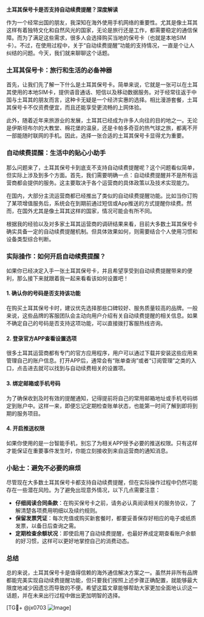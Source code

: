 **土耳其保号卡是否支持自动续费提醒？深度解读**

作为一个经常出国的朋友，我深知在海外使用手机网络的重要性。尤其是像土耳其这样有着独特文化和自然风光的国家，无论是旅行还是工作，都需要稳定的通信保障。而为了满足这些需求，很多人会选择购买当地的保号卡（也就是本地SIM卡）。不过，在使用过程中，关于“自动续费提醒”功能的支持情况，一直是个让人纠结的问题。今天，我们就来聊聊这个话题。

### 土耳其保号卡：旅行和生活的必备神器

首先，让我们先了解一下什么是土耳其保号卡。简单来说，它就是一张可以在土耳其使用的本地SIM卡，提供语音通话、短信以及移动数据服务。对于经常往返于中国与土耳其的朋友而言，这种卡无疑是一个经济实惠的选择。相比漫游套餐，土耳其保号卡不仅资费便宜，而且还能享受更流畅的上网体验。

此外，随着近年来旅游业的发展，土耳其已经成为许多人向往的目的地之一。无论是伊斯坦布尔的大教堂、棉花堡的温泉，还是卡帕多奇亚的热气球之旅，都离不开一部能随时联网的手机。因此，选择一张合适的土耳其保号卡显得尤为重要。

### 自动续费提醒：生活中的贴心小助手

那么问题来了，土耳其保号卡到底支不支持自动续费提醒呢？这个问题看似简单，但实际上涉及到多个方面。首先，我们需要明确一点：自动续费提醒并不是所有运营商都会提供的服务。这主要取决于各个运营商的具体政策以及技术实现能力。

在国内，大部分主流运营商都已经推出了类似的自动续费提醒功能。比如当你订购了某项增值服务后，系统会在到期前通过短信或App推送的方式提醒你续费。然而，在国外尤其是像土耳其这样的国家，情况可能会有所不同。

根据我的经验以及对多家土耳其运营商的调研结果来看，目前大多数土耳其保号卡确实具备一定的自动续费提醒机制。但具体效果如何，则需要结合个人使用习惯和设备类型综合判断。

### 实际操作：如何开启自动续费提醒？

如果你已经决定入手一张土耳其保号卡，并且希望享受到自动续费提醒带来的便利，那么接下来就跟着我一起来看看该如何设置吧！

#### 1. **确认你的号码是否支持该功能**
   在购买土耳其保号卡时，建议优先选择那些口碑较好、服务质量较高的品牌。一般来说，这些品牌的客服团队会主动向用户介绍有关自动续费提醒的相关信息。如果不确定自己的号码是否支持这项功能，可以直接拨打客服热线咨询。

#### 2. **登录官方APP查看设置选项**
   很多土耳其运营商都有专门的官方应用程序，用户可以通过下载并安装这些应用来管理自己的账户信息。打开APP后，通常会有“账单查询”或者“订阅管理”之类的入口，点击进去就可以找到与自动续费相关的设置项。

#### 3. **绑定邮箱或手机号码**
   为了确保收到及时有效的提醒通知，记得提前将自己的常用邮箱地址或手机号码绑定到账户中。这样一来，即便忘记定期检查账单状态，也能第一时间了解到即将到期的服务项目。

#### 4. **开启推送权限**
   如果你使用的是一台智能手机，别忘了为相关APP授予必要的推送权限。只有这样才能保证在重要事件发生时，你能立刻接收到来自运营商的通知消息。

### 小贴士：避免不必要的麻烦

尽管现在大多数土耳其保号卡都支持自动续费提醒，但在实际操作过程中仍然可能存在一些潜在风险。为了避免出现意外情况，以下几点需要注意：

- **仔细阅读合同条款**：在购买保号卡之前，请务必认真阅读相关的服务协议，了解清楚各项费用明细以及续约规则。
- **保留发票凭证**：每次充值或购买新套餐时，都要妥善保存好相应的电子或纸质发票，以备日后查询之需。
- **定期检查余额状况**：即使启用了自动续费提醒，也最好养成定期查看账户余额的好习惯，这样可以更好地掌控自己的消费动态。

### 总结

总的来说，土耳其保号卡是值得信赖的海外通信解决方案之一。虽然并非所有品牌都能完美实现自动续费提醒功能，但只要我们按照上述步骤正确配置，就能够最大限度地减少因遗忘而导致的不便。希望这篇文章能够帮助大家更加全面地认识这一话题，并在未来出行过程中做出更加明智的选择。

[TG💪+ @jx0703 ![Image](https://github.com/user-attachments/assets/dbca1d08-cadb-493c-b0ec-ad6f7a83f270)]
